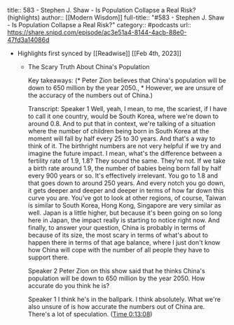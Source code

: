 title:: 583 - Stephen J. Shaw - Is Population Collapse a Real Risk? (highlights)
author:: [[Modern Wisdom]]
full-title:: "\#583 - Stephen J. Shaw - Is Population Collapse a Real Risk?"
category:: #podcasts
url:: https://share.snipd.com/episode/ac3e51a4-8144-4acb-88e0-47fd3a14086d

- Highlights first synced by [[Readwise]] [[Feb 4th, 2023]]
	- The Scary Truth About China's Population
	  
	  Key takeaways:
	  (* Peter Zion believes that China's population will be down to 650 million by the year 2050., * However, we are unsure of the accuracy of the numbers out of China.)
	  
	  Transcript:
	  Speaker 1
	  Well, yeah, I mean, to me, the scariest, if I have to call it one country, would be South Korea, where we're down to around 0.8. And to put that in context, we're talking of a situation where the number of children being born in South Korea at the moment will fall by half every 25 to 30 years. And that's a way to think of it. The birthright numbers are not very helpful if we try and imagine the future impact. I mean, what's the difference between a fertility rate of 1.9, 1.8? They sound the same. They're not. If we take a birth rate around 1.9, the number of babies being born fall by half every 900 years or so. It's effectively irrelevant. You go to 1.8 and that goes down to around 250 years. And every notch you go down, it gets deeper and deeper and deeper in terms of how far down this curve you are. You've got to look at other regions, of course, Taiwan is similar to South Korea, Hong Kong, Singapore are very similar as well. Japan is a little higher, but because it's been going on so long here in Japan, the impact really is starting to notice right now. And finally, to answer your question, China is probably in terms of because of its size, the most scary in terms of what's about to happen there in terms of that age balance, where I just don't know how China will cope with the number of all people they have to support there.
	  
	  Speaker 2
	  Peter Zion on this show said that he thinks China's population will be down to 650 million by the year 2050. How accurate do you think he is?
	  
	  Speaker 1
	  I think he's in the ballpark. I think absolutely. What we're also unsure of is how accurate the numbers out of China are. There's a lot of speculation. ([Time 0:13:08](https://share.snipd.com/snip/65343963-a76e-4744-8fcd-157295750cbd))